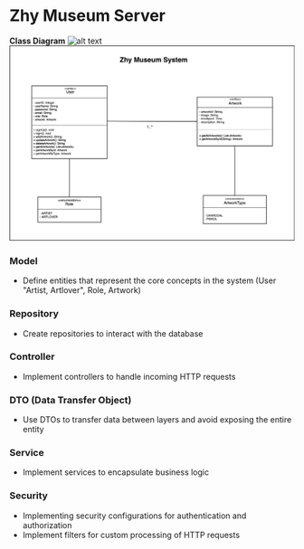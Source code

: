 # Zhy Museum Server

**Class Diagram**
![alt text]([https://github.com/ZainabHY/Zhy-Museum-Server/blob/main/Museum-%20class%20UML.png]) 
![alt text](https://github.com/ZainabHY/Zhy-Museum-Server/blob/main/Museum-%20class%20UML.png) 


### Model
* Define entities that represent the core concepts in the system (User "Artist, Artlover", Role, Artwork)

### Repository
* Create repositories to interact with the database

### Controller
* Implement controllers to handle incoming HTTP requests

### DTO (Data Transfer Object)
* Use DTOs to transfer data between layers and avoid exposing the entire entity

### Service
* Implement services to encapsulate business logic

### Security
* Implementing security configurations for authentication and authorization
* Implement filters for custom processing of HTTP requests
